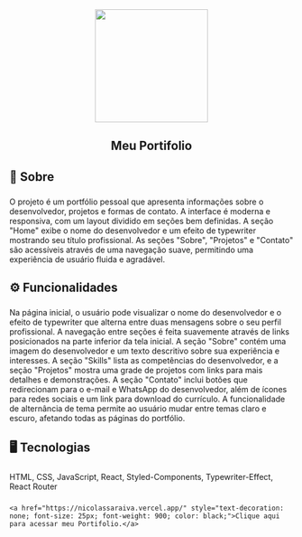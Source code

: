 <div align="center">
  <img height="200" src="https://nicolassaraivaa.github.io/photosredmi/imgProjects/myportifolio.png"  />
</div>

###

<h2 align="center">Meu Portifolio</h2>

###

<h2 align="left">📝 Sobre</h2>

###

<p align="left">O projeto é um portfólio pessoal que apresenta informações sobre o desenvolvedor, projetos e formas de contato. A interface é moderna e responsiva, com um layout dividido em seções bem definidas. A seção "Home" exibe o nome do desenvolvedor e um efeito de typewriter mostrando seu título profissional. As seções "Sobre", "Projetos" e "Contato" são acessíveis através de uma navegação suave, permitindo uma experiência de usuário fluida e agradável.</p>

###

<h2 align="left">⚙ Funcionalidades</h2>

###

<p align="left">Na página inicial, o usuário pode visualizar o nome do desenvolvedor e o efeito de typewriter que alterna entre duas mensagens sobre o seu perfil profissional. A navegação entre seções é feita suavemente através de links posicionados na parte inferior da tela inicial. A seção "Sobre" contém uma imagem do desenvolvedor e um texto descritivo sobre sua experiência e interesses. A seção "Skills" lista as competências do desenvolvedor, e a seção "Projetos" mostra uma grade de projetos com links para mais detalhes e demonstrações. A seção "Contato" inclui botões que redirecionam para o e-mail e WhatsApp do desenvolvedor, além de ícones para redes sociais e um link para download do currículo. A funcionalidade de alternância de tema permite ao usuário mudar entre temas claro e escuro, afetando todas as páginas do portfólio.</p>

###

<h2 align="left">🖥 Tecnologias</h2>

###

<p align="left">HTML, CSS, JavaScript, React, Styled-Components, Typewriter-Effect, React Router</p>

###

    <a href="https://nicolassaraiva.vercel.app/" style="text-decoration: none; font-size: 25px; font-weight: 900; color: black;">Clique aqui para acessar meu Portifolio.</a>
###

